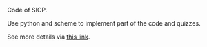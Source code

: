 Code of SICP. 

Use python and scheme to implement part of the code and quizzes.

See more details via [this link](https://scheng52123.com/index.php/category/book/sicp/).
